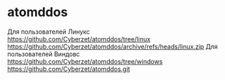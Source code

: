 # atomddos
Для пользователей Линукс https://github.com/Cyberzet/atomddos/tree/linux
https://github.com/Cyberzet/atomddos/archive/refs/heads/linux.zip
Для пользователей Виндовс https://github.com/Cyberzet/atomddos/tree/windows
https://github.com/Cyberzet/atomddos.git

